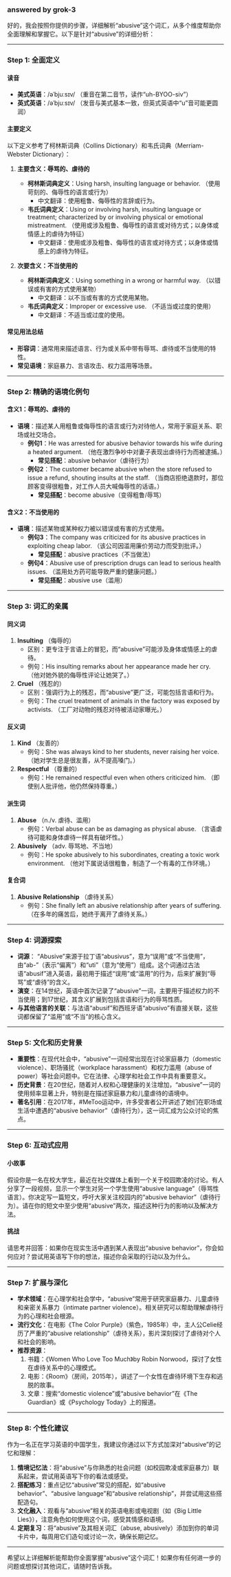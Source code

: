 ### answered by grok-3
好的，我会按照你提供的步骤，详细解析“abusive”这个词汇，从多个维度帮助你全面理解和掌握它。以下是针对“abusive”的详细分析：

---

### Step 1: 全面定义
#### 读音
- **美式英语**：/əˈbjuːsɪv/ （重音在第二音节，读作“uh-BYOO-siv”）
- **英式英语**：/əˈbjuːsɪv/ （发音与美式基本一致，但英式英语中“u”音可能更圆润）

#### 主要定义
以下定义参考了柯林斯词典（Collins Dictionary）和韦氏词典（Merriam-Webster Dictionary）：
1. **主要含义：辱骂的、虐待的**
   - **柯林斯词典定义**：Using harsh, insulting language or behavior. （使用苛刻的、侮辱性的语言或行为）
     - 中文翻译：使用粗鲁、侮辱性的言辞或行为。
   - **韦氏词典定义**：Using or involving harsh, insulting language or treatment; characterized by or involving physical or emotional mistreatment. （使用或涉及粗鲁、侮辱性的语言或对待方式；以身体或情感上的虐待为特征）
     - 中文翻译：使用或涉及粗鲁、侮辱性的语言或对待方式；以身体或情感上的虐待为特征。
   
2. **次要含义：不当使用的**
   - **柯林斯词典定义**：Using something in a wrong or harmful way. （以错误或有害的方式使用某物）
     - 中文翻译：以不当或有害的方式使用某物。
   - **韦氏词典定义**：Improper or excessive use. （不适当或过度的使用）
     - 中文翻译：不适当或过度的使用。

#### 常见用法总结
- **形容词**：通常用来描述语言、行为或关系中带有辱骂、虐待或不当使用的特性。
- **常见语境**：家庭暴力、言语攻击、权力滥用等场景。

---

### Step 2: 精确的语境化例句
#### 含义1：辱骂的、虐待的
- **语境**：描述某人用粗鲁或侮辱性的语言或行为对待他人，常用于家庭关系、职场或社交场合。
  - **例句1**：He was arrested for abusive behavior towards his wife during a heated argument. （他在激烈争吵中对妻子表现出虐待行为而被逮捕。）
    - **常见搭配**：abusive behavior（虐待行为）
  - **例句2**：The customer became abusive when the store refused to issue a refund, shouting insults at the staff. （当商店拒绝退款时，那位顾客变得很粗鲁，对工作人员大喊侮辱性的话语。）
    - **常见搭配**：become abusive（变得粗鲁/辱骂）

#### 含义2：不当使用的
- **语境**：描述某物或某种权力被以错误或有害的方式使用。
  - **例句3**：The company was criticized for its abusive practices in exploiting cheap labor. （该公司因滥用廉价劳动力而受到批评。）
    - **常见搭配**：abusive practices（不当做法）
  - **例句4**：Abusive use of prescription drugs can lead to serious health issues. （滥用处方药可能导致严重的健康问题。）
    - **常见搭配**：abusive use（滥用）

---

### Step 3: 词汇的亲属
#### 同义词
1. **Insulting** （侮辱的）
   - 区别：更专注于言语上的冒犯，而“abusive”可能涉及身体或情感上的虐待。
   - 例句：His insulting remarks about her appearance made her cry. （他对她外貌的侮辱性评论让她哭了。）
2. **Cruel** （残忍的）
   - 区别：强调行为上的残忍，而“abusive”更广泛，可能包括言语和行为。
   - 例句：The cruel treatment of animals in the factory was exposed by activists. （工厂对动物的残忍对待被活动家曝光。）

#### 反义词
1. **Kind** （友善的）
   - 例句：She was always kind to her students, never raising her voice. （她对学生总是很友善，从不提高嗓门。）
2. **Respectful** （尊重的）
   - 例句：He remained respectful even when others criticized him. （即使别人批评他，他仍然保持尊重。）

#### 派生词
1. **Abuse** （n./v. 虐待、滥用）
   - 例句：Verbal abuse can be as damaging as physical abuse. （言语虐待可能和身体虐待一样具有破坏性。）
2. **Abusively** （adv. 辱骂地、不当地）
   - 例句：He spoke abusively to his subordinates, creating a toxic work environment. （他对下属说话很粗鲁，制造了一个有毒的工作环境。）

#### 复合词
1. **Abusive Relationship** （虐待关系）
   - 例句：She finally left an abusive relationship after years of suffering. （在多年的痛苦后，她终于离开了虐待关系。）

---

### Step 4: 词源探索
- **词源**： “Abusive”来源于拉丁语“abusivus”，意为“误用”或“不当使用”，由“ab-”（表示“偏离”）和“uti”（意为“使用”）组成。这个词通过古法语“abusif”进入英语，最初用于描述“误用”或“滥用”的行为，后来扩展到“辱骂”或“虐待”的含义。
- **演变**：在14世纪，英语中首次记录了“abusive”一词，主要用于描述权力的不当使用；到17世纪，其含义扩展到包括言语和行为的辱骂性质。
- **与其他语言的关联**：与法语“abusif”和西班牙语“abusivo”有直接关联，这些词都保留了“滥用”或“不当”的核心含义。

---

### Step 5: 文化和历史背景
- **重要性**：在现代社会中，“abusive”一词经常出现在讨论家庭暴力（domestic violence）、职场骚扰（workplace harassment）和权力滥用（abuse of power）等社会问题中。它在法律、心理学和社会工作中具有重要意义。
- **历史背景**：在20世纪，随着对人权和心理健康的关注增加，“abusive”一词的使用频率显著上升，特别是在描述家庭暴力和儿童虐待的语境中。
- **著名引用**：在2017年，#MeToo运动中，许多受害者公开讲述了她们在职场或生活中遭遇的“abusive behavior”（虐待行为），这一词汇成为公众讨论的焦点。

---

### Step 6: 互动式应用
#### 小故事
假设你是一名在校大学生，最近在社交媒体上看到一个关于校园欺凌的讨论。有人分享了一段视频，显示一个学生对另一个学生使用“abusive language”（辱骂性语言）。你决定写一篇短文，呼吁大家关注校园内的“abusive behavior”（虐待行为）。请在你的短文中至少使用“abusive”两次，描述这种行为的影响以及解决方法。

#### 挑战
请思考并回答：如果你在现实生活中遇到某人表现出“abusive behavior”，你会如何应对？尝试用英语写下你的想法，描述你会采取的行动以及为什么。

---

### Step 7: 扩展与深化
- **学术领域**：在心理学和社会学中，“abusive”常用于研究家庭暴力、儿童虐待和亲密关系暴力（intimate partner violence）。相关研究可以帮助理解虐待行为的心理和社会根源。
- **流行文化**：在电影《The Color Purple》（紫色，1985年）中，主人公Celie经历了严重的“abusive relationship”（虐待关系），影片深刻探讨了虐待对个人和社会的影响。
- **推荐资源**：
  1. 书籍：《Women Who Love Too Much》by Robin Norwood，探讨了女性在虐待关系中的心理模式。
  2. 电影：《Room》（房间，2015年），讲述了一个女性在虐待环境下生存和逃脱的故事。
  3. 文章：搜索“domestic violence”或“abusive behavior”在《The Guardian》或《Psychology Today》上的报道。

---

### Step 8: 个性化建议
作为一名正在学习英语的中国学生，我建议你通过以下方式加深对“abusive”的记忆和理解：
1. **情境记忆法**：将“abusive”与你熟悉的社会问题（如校园欺凌或家庭暴力）联系起来，尝试用英语写下你的看法或感受。
2. **搭配练习**：重点记忆“abusive”常见的搭配，如“abusive behavior”、“abusive language”和“abusive relationship”，并尝试用这些搭配造句。
3. **文化融入**：观看与“abusive”相关的英语电影或电视剧（如《Big Little Lies》），注意角色如何使用这个词，感受其情感和语境。
4. **定期复习**：将“abusive”及其相关词汇（abuse, abusively）添加到你的单词卡片中，每周用它们造句或讨论一次，确保长期记忆。

---

希望以上详细解析能帮助你全面掌握“abusive”这个词汇！如果你有任何进一步的问题或想探讨其他词汇，请随时告诉我。